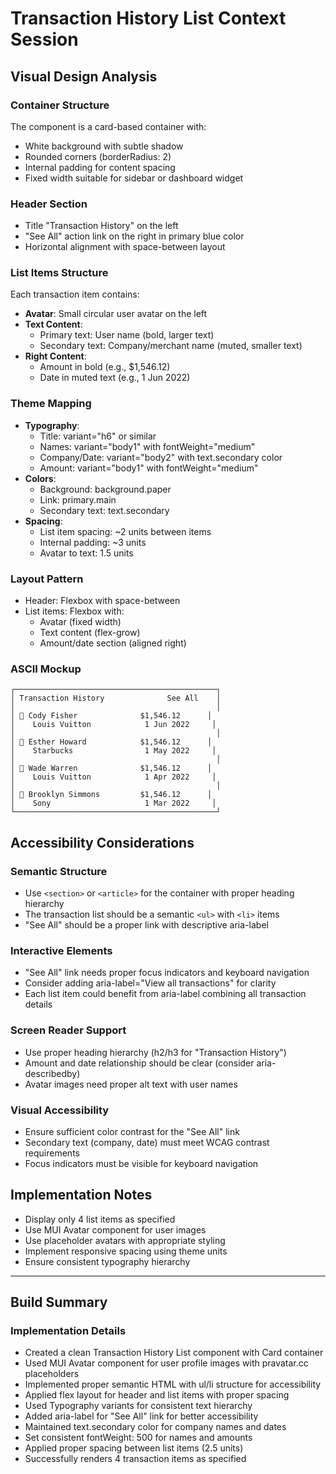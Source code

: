 # Transaction History List Context Session

## Visual Design Analysis

### Container Structure
The component is a card-based container with:
- White background with subtle shadow
- Rounded corners (borderRadius: 2)
- Internal padding for content spacing
- Fixed width suitable for sidebar or dashboard widget

### Header Section
- Title "Transaction History" on the left
- "See All" action link on the right in primary blue color
- Horizontal alignment with space-between layout

### List Items Structure
Each transaction item contains:
- **Avatar**: Small circular user avatar on the left
- **Text Content**: 
  - Primary text: User name (bold, larger text)
  - Secondary text: Company/merchant name (muted, smaller text)
- **Right Content**:
  - Amount in bold (e.g., $1,546.12)
  - Date in muted text (e.g., 1 Jun 2022)

### Theme Mapping
- **Typography**:
  - Title: variant="h6" or similar
  - Names: variant="body1" with fontWeight="medium"
  - Company/Date: variant="body2" with text.secondary color
  - Amount: variant="body1" with fontWeight="medium"
- **Colors**:
  - Background: background.paper
  - Link: primary.main
  - Secondary text: text.secondary
- **Spacing**:
  - List item spacing: ~2 units between items
  - Internal padding: ~3 units
  - Avatar to text: 1.5 units

### Layout Pattern
- Header: Flexbox with space-between
- List items: Flexbox with:
  - Avatar (fixed width)
  - Text content (flex-grow)
  - Amount/date section (aligned right)

### ASCII Mockup
```
┌─────────────────────────────────────────────┐
│ Transaction History              See All    │
│                                             │
│ 👤 Cody Fisher              $1,546.12      │
│    Louis Vuitton            1 Jun 2022     │
│                                             │
│ 👤 Esther Howard            $1,546.12      │
│    Starbucks                1 May 2022     │
│                                             │
│ 👤 Wade Warren              $1,546.12      │
│    Louis Vuitton            1 Apr 2022     │
│                                             │
│ 👤 Brooklyn Simmons         $1,546.12      │
│    Sony                     1 Mar 2022     │
└─────────────────────────────────────────────┘
```

## Accessibility Considerations

### Semantic Structure
- Use `<section>` or `<article>` for the container with proper heading hierarchy
- The transaction list should be a semantic `<ul>` with `<li>` items
- "See All" should be a proper link with descriptive aria-label

### Interactive Elements
- "See All" link needs proper focus indicators and keyboard navigation
- Consider adding aria-label="View all transactions" for clarity
- Each list item could benefit from aria-label combining all transaction details

### Screen Reader Support
- Use proper heading hierarchy (h2/h3 for "Transaction History")
- Amount and date relationship should be clear (consider aria-describedby)
- Avatar images need proper alt text with user names

### Visual Accessibility
- Ensure sufficient color contrast for the "See All" link
- Secondary text (company, date) must meet WCAG contrast requirements
- Focus indicators must be visible for keyboard navigation

## Implementation Notes
- Display only 4 list items as specified
- Use MUI Avatar component for user images
- Use placeholder avatars with appropriate styling
- Implement responsive spacing using theme units
- Ensure consistent typography hierarchy

---

## Build Summary

### Implementation Details
- Created a clean Transaction History List component with Card container
- Used MUI Avatar component for user profile images with pravatar.cc placeholders
- Implemented proper semantic HTML with ul/li structure for accessibility
- Applied flex layout for header and list items with proper spacing
- Used Typography variants for consistent text hierarchy
- Added aria-label for "See All" link for better accessibility
- Maintained text.secondary color for company names and dates
- Set consistent fontWeight: 500 for names and amounts
- Applied proper spacing between list items (2.5 units)
- Successfully renders 4 transaction items as specified